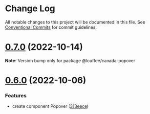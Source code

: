 # Change Log

All notable changes to this project will be documented in this file.
See [Conventional Commits](https://conventionalcommits.org) for commit guidelines.

# [0.7.0](https://github.com/louffee/canada-design-system/compare/v0.6.0...v0.7.0) (2022-10-14)

**Note:** Version bump only for package @louffee/canada-popover





# [0.6.0](https://github.com/louffee/canada-design-system/compare/v0.5.0...v0.6.0) (2022-10-06)


### Features

* create component Popover ([313eece](https://github.com/louffee/canada-design-system/commit/313eece38bd35adbcb46302395254eb16211b1d9))
